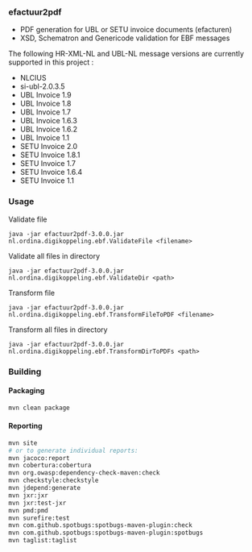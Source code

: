 ### efactuur2pdf

- PDF generation for UBL or SETU invoice documents (efacturen)
- XSD, Schematron and Genericode validation for EBF messages

The following HR-XML-NL and UBL-NL message versions are currently supported in this project :
- NLCIUS
- si-ubl-2.0.3.5
- UBL Invoice 1.9
- UBL Invoice 1.8
- UBL Invoice 1.7
- UBL Invoice 1.6.3
- UBL Invoice 1.6.2
- UBL Invoice 1.1
- SETU Invoice 2.0
- SETU Invoice 1.8.1
- SETU Invoice 1.7
- SETU Invoice 1.6.4
- SETU Invoice 1.1

### Usage

Validate file

```
java -jar efactuur2pdf-3.0.0.jar nl.ordina.digikoppeling.ebf.ValidateFile <filename>
```

Validate all files in directory

```
java -jar efactuur2pdf-3.0.0.jar nl.ordina.digikoppeling.ebf.ValidateDir <path>
```

Transform file

```
java -jar efactuur2pdf-3.0.0.jar nl.ordina.digikoppeling.ebf.TransformFileToPDF <filename>
```

Transform all files in directory

```
java -jar efactuur2pdf-3.0.0.jar nl.ordina.digikoppeling.ebf.TransformDirToPDFs <path>
```

### Building

#### Packaging

```bash
mvn clean package
```

#### Reporting

```bash
mvn site
# or to generate individual reports:
mvn jacoco:report
mvn cobertura:cobertura
mvn org.owasp:dependency-check-maven:check
mvn checkstyle:checkstyle
mvn jdepend:generate
mvn jxr:jxr
mvn jxr:test-jxr
mvn pmd:pmd
mvn surefire:test
mvn com.github.spotbugs:spotbugs-maven-plugin:check
mvn com.github.spotbugs:spotbugs-maven-plugin:spotbugs
mvn taglist:taglist
```
